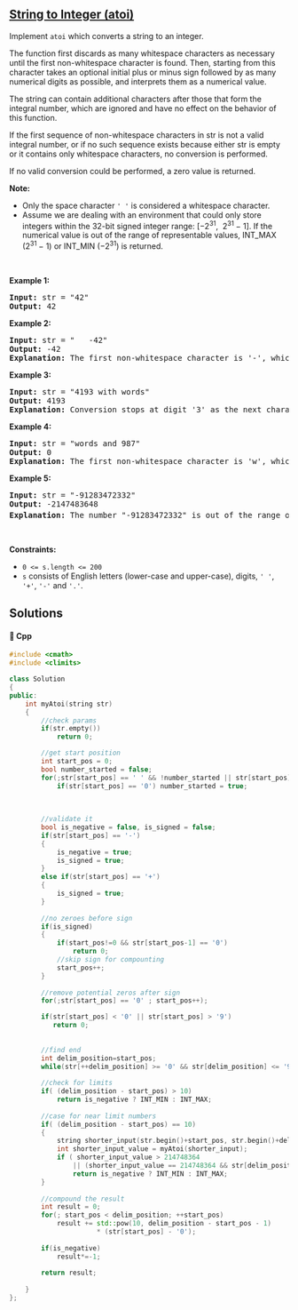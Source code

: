 ## [String to Integer (atoi)](https://leetcode.com/problems/string-to-integer-atoi)

<p>Implement <code><span>atoi</span></code> which&nbsp;converts a string to an integer.</p>

<p>The function first discards as many whitespace characters as necessary until the first non-whitespace character is found. Then, starting from this character takes an optional initial plus or minus sign followed by as many numerical digits as possible, and interprets them as a numerical value.</p>

<p>The string can contain additional characters after those that form the integral number, which are ignored and have no effect on the behavior of this function.</p>

<p>If the first sequence of non-whitespace characters in str is not a valid integral number, or if no such sequence exists because either str is empty or it contains only whitespace characters, no conversion is performed.</p>

<p>If no valid conversion could be performed, a zero value is returned.</p>

<p><strong>Note:</strong></p>

<ul>
	<li>Only the space character <code>&#39; &#39;</code> is considered a whitespace character.</li>
	<li>Assume we are dealing with an environment that could only store integers within the 32-bit signed integer range: [&minus;2<sup>31</sup>,&nbsp; 2<sup>31&nbsp;</sup>&minus; 1]. If the numerical value is out of the range of representable values, INT_MAX (2<sup>31&nbsp;</sup>&minus; 1) or INT_MIN (&minus;2<sup>31</sup>) is returned.</li>
</ul>

<p>&nbsp;</p>
<p><strong>Example 1:</strong></p>

<pre>
<strong>Input:</strong> str = &quot;42&quot;
<strong>Output:</strong> 42
</pre>

<p><strong>Example 2:</strong></p>

<pre>
<strong>Input:</strong> str = &quot;   -42&quot;
<strong>Output:</strong> -42
<strong>Explanation:</strong> The first non-whitespace character is &#39;-&#39;, which is the minus sign. Then take as many numerical digits as possible, which gets 42.
</pre>

<p><strong>Example 3:</strong></p>

<pre>
<strong>Input:</strong> str = &quot;4193 with words&quot;
<strong>Output:</strong> 4193
<strong>Explanation:</strong> Conversion stops at digit &#39;3&#39; as the next character is not a numerical digit.
</pre>

<p><strong>Example 4:</strong></p>

<pre>
<strong>Input:</strong> str = &quot;words and 987&quot;
<strong>Output:</strong> 0
<strong>Explanation:</strong> The first non-whitespace character is &#39;w&#39;, which is not a numerical digit or a +/- sign. Therefore no valid conversion could be performed.
</pre>

<p><strong>Example 5:</strong></p>

<pre>
<strong>Input:</strong> str = &quot;-91283472332&quot;
<strong>Output:</strong> -2147483648
<strong>Explanation:</strong> The number &quot;-91283472332&quot; is out of the range of a 32-bit signed integer. Thefore INT_MIN (&minus;2<sup>31</sup>) is returned.
</pre>

<p>&nbsp;</p>
<p><strong>Constraints:</strong></p>

<ul>
	<li><code>0 &lt;= s.length &lt;= 200</code></li>
	<li><code>s</code> consists of English letters (lower-case and upper-case), digits, <code>&#39; &#39;</code>, <code>&#39;+&#39;</code>, <code>&#39;-&#39;</code> and <code>&#39;.&#39;</code>.</li>
</ul>


## Solutions
#### 🧠 Cpp
```cpp
#include <cmath>
#include <climits>

class Solution
{
public:
    int myAtoi(string str)
    {
        //check params
        if(str.empty())
            return 0;

        //get start position
        int start_pos = 0;
        bool number_started = false;
        for(;str[start_pos] == ' ' && !number_started || str[start_pos] == '0' ; start_pos++)
            if(str[start_pos] == '0') number_started = true;
        
        
        
        //validate it
        bool is_negative = false, is_signed = false;
        if(str[start_pos] == '-')
        {
            is_negative = true;
            is_signed = true;
        }
        else if(str[start_pos] == '+')
        {
            is_signed = true;
        }
        
        //no zeroes before sign
        if(is_signed)
        {   
            if(start_pos!=0 && str[start_pos-1] == '0')
                return 0;
            //skip sign for compounting
            start_pos++;
        }   
        
        //remove potential zeros after sign
        for(;str[start_pos] == '0' ; start_pos++);

        if(str[start_pos] < '0' || str[start_pos] > '9')
           return 0;
        
        
        //find end
        int delim_position=start_pos;
        while(str[++delim_position] >= '0' && str[delim_position] <= '9');
        
        //check for limits
        if( (delim_position - start_pos) > 10)
            return is_negative ? INT_MIN : INT_MAX;
        
        //case for near limit numbers
        if( (delim_position - start_pos) == 10)
        {
            string shorter_input(str.begin()+start_pos, str.begin()+delim_position-1);
            int shorter_input_value = myAtoi(shorter_input);
            if ( shorter_input_value > 214748364 
                || (shorter_input_value == 214748364 && str[delim_position-1] > '7') )
                return is_negative ? INT_MIN : INT_MAX;
        }
        
        //compound the result
        int result = 0;
        for(; start_pos < delim_position; ++start_pos)
            result += std::pow(10, delim_position - start_pos - 1) 
                      * (str[start_pos] - '0');
        
        if(is_negative)
            result*=-1;
        
        return result;
            
    }
};
```
